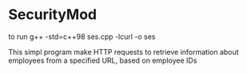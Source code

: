# SecurityMod

to run  g++ -std=c++98 ses.cpp -lcurl -o ses  

 This simpl program make HTTP requests to retrieve information about employees from a specified URL, based on employee IDs